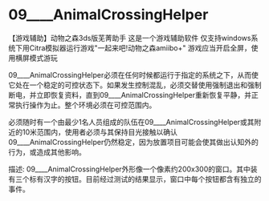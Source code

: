 # 09____AnimalCrossingHelper
【游戏辅助】动物之森3ds版芜菁助手
这是一个游戏辅助软件
仅支持windows系统下用Citra模拟器运行游戏"一起来吧!动物之森amiibo+"
游戏应当开启全屏，使用横屏模式游玩

09____AnimalCrossingHelper必须在任何时候都运行于指定的系统之下，从而使它处在一个稳定的可控状态下。如果发生控制混乱，必须交替使用强制退出和强制断电，并立即恢复资料，直到09____AnimalCrossingHelper重新恢复平静，并正常执行操作为止。整个环境必须在可控范围内。

必须随时有一个由最少1名人员组成的队伍在09____AnimalCrossingHelper或其附近的10米范围内，使用者必须与其保持目光接触以确认09____AnimalCrossingHelper仍然稳定，因为放置项目可能会使其做出认知外的行为，或造成其他影响。

描述: 09____AnimalCrossingHelper外形像一个像素约200x300的窗口。其中装有三个标有汉字的按钮。目前经过测试的结果显示，窗口中每个按钮都含有独立的事件。
